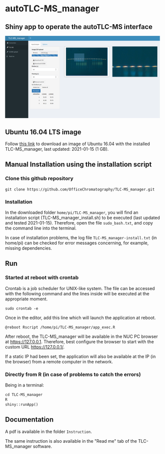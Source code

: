 autoTLC-MS_manager
===========

## Shiny app to operate the autoTLC-MS interface

![TLC-MS_manager screenshot](TLC-MS_manager.png)

## Ubuntu 16.04 LTS image

Follow [this link](https://jlubox.uni-giessen.de/dl/fi5d7vosAXVt6w1cAmn4RBZ2/OC_manager_DF.gz) to download an image of Ubuntu 16.04 with the installed TLC-MS_manager, last updated: 2021-01-15 (1 GB).


## Manual Installation using the installation script

### Clone this github repository

```
git clone https://github.com/OfficeChromatography/TLC-MS_manager.git
```

### Installation

In the downloaded folder ```home/pi/TLC-MS_manager```, you will find an installation script (TLC-MS_manager_install.sh) to be executed (last updated and tested 2021-01-15). Therefore, open the file ```sudo_bash.txt```, and copy the command line into the terminal.

In case of installation problems, the log file ```TLC-MS_manager-install.txt``` (in home/pi) can be checked for error messages concerning, for example, missing dependencies.



## Run

### Started at reboot with crontab

Crontab is a job scheduler for UNIX-like system. The file can be accessed with the following command and the lines inside will be executed at the appropriate moment.

```
sudo crontab -e
```
Once in the editor, add this line which will launch the application at reboot. 

```
@reboot Rscript /home/pi/TLC-MS_manager/app_exec.R
```
After reboot, the TLC-MS_manager will be available in the NUC PC browser at https://127.0.0.1. Therefore, best configure the browser to start with the custom URL https://127.0.0.1/.

If a static IP had been set, the application will also be available at the IP (in the browser) from a remote computer in the network.



### Directly from R (in case of problems to catch the errors)

Being in a terminal: 

```
cd TLC-MS_manager
R
shiny::runApp()
```


## Documentation

A pdf is available in the folder ```Instruction```.

The same instruction is also available in the "Read me" tab of the TLC-MS_manager software.

